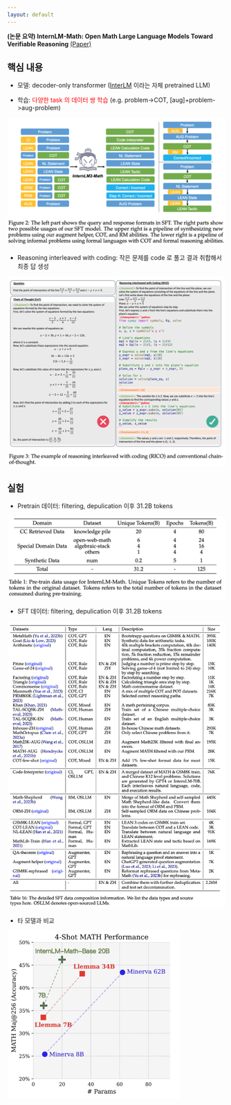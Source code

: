 ```yaml
---
layout: default
---
```


**(논문 요약) InternLM-Math: Open Math Large Language Models Toward Verifiable Reasoning** [(Paper)](https://arxiv.org/pdf/2402.06332.pdf)

## 핵심 내용

- 모델: decoder-only transformer ([InterLM](https://github.com/InternLM/InternLM) 이라는 자체 pretrained LLM)

- 학습: <span style="color:red"> 다양한 task 의 데이터 쌍 학습 </span> (e.g. problem->COT, [aug]+problem->aug-problem)    
<img src="./data/papers/internlm-math/train.png" width="600" />

- Reasoning interleaved with coding: 작은 문제를 code 로 풀고 결과 취합해서 최종 답 생성     
<img src="./data/papers/internlm-math/rico.png" width="600" />

## 실험
- Pretrain 데이터: filtering, depulication 이후 31.2B tokens   
<img src="./data/papers/internlm-math/pretrain-data.png" width="600" />

- SFT 데이터: filtering, depulication 이후 31.2B tokens   
<img src="./data/papers/internlm-math/sft-data.png" width="600" />

- 타 모델과 비교
<img src="./data/papers/internlm-math/internmath_result.png" width="400" />

